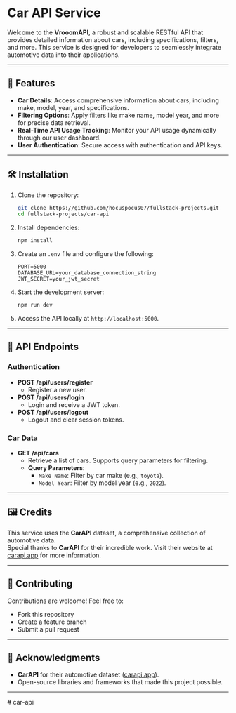 # Car API Service

Welcome to the **VrooomAPI**, a robust and scalable RESTful API that provides detailed information about cars, including specifications, filters, and more. This service is designed for developers to seamlessly integrate automotive data into their applications.

---

## 🌟 Features

- **Car Details**: Access comprehensive information about cars, including make, model, year, and specifications.
- **Filtering Options**: Apply filters like make name, model year, and more for precise data retrieval.
- **Real-Time API Usage Tracking**: Monitor your API usage dynamically through our user dashboard.
- **User Authentication**: Secure access with authentication and API keys.

---

## 🛠️ Installation

1. Clone the repository:
   ```bash
   git clone https://github.com/hocuspocus07/fullstack-projects.git
   cd fullstack-projects/car-api
   ```

2. Install dependencies:
   ```bash
   npm install
   ```

3. Create an `.env` file and configure the following:
   ```env
   PORT=5000
   DATABASE_URL=your_database_connection_string
   JWT_SECRET=your_jwt_secret
   ```

4. Start the development server:
   ```bash
   npm run dev
   ```

5. Access the API locally at `http://localhost:5000`.

---

## 📖 API Endpoints

### **Authentication**

- **POST /api/users/register**
  - Register a new user.
- **POST /api/users/login**
  - Login and receive a JWT token.
- **POST /api/users/logout**
  - Logout and clear session tokens.

### **Car Data**

- **GET /api/cars**
  - Retrieve a list of cars. Supports query parameters for filtering.
  - **Query Parameters**:
    - `Make Name`: Filter by car make (e.g., `toyota`).
    - `Model Year`: Filter by model year (e.g., `2022`).

---

## 🖼️ Credits

This service uses the **CarAPI** dataset, a comprehensive collection of automotive data.  
Special thanks to **CarAPI** for their incredible work. Visit their website at [carapi.app](https://carapi.app/) for more information.

---

## 🤝 Contributing

Contributions are welcome! Feel free to:
- Fork this repository
- Create a feature branch
- Submit a pull request

---

## 📝 Acknowledgments

- **CarAPI** for their automotive dataset ([carapi.app](https://carapi.app/)).
- Open-source libraries and frameworks that made this project possible.

---
#   c a r - a p i  
 